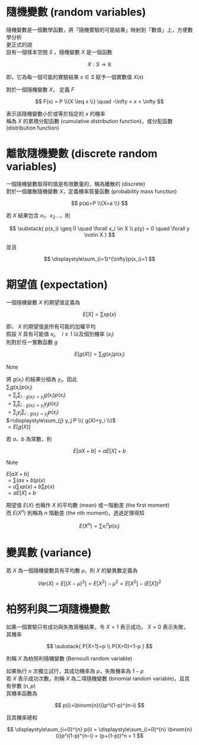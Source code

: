 # 隨機變數 (random variables)
隨機變數是一個數學函數，將「隨機實驗的可能結果」映射到「數值」上，方便數學分析  
更正式的說  
設有一個樣本空間 $S$ ，隨機變數 $X$ 是一個函數  

$$
X: S \to \mathbb{R}
$$

即，它為每一個可能的實驗結果 $s \in S$ 賦予一個實數值 $X(s)$

對於一個隨機變數 $X$， 定義 $F$

$$
F(x) = P \\{X \leq x \\} \quad -\infty < x < \infty
$$

表示該隨機變數小於或等於指定的 $x$ 的機率  
稱為 $X$ 的累積分配函數 (cumulative distribution function)，或分配函數 (distribution function)

# 離散隨機變數 (discrete random variables)
一個隨機變數取得的值是有限數量的，稱為離散的 (discrete)  
對於一個離散隨機變數 $X$，定義機率質量函數 (probability mass function)

$$
p(a)=P \\{X=a \\}
$$

若 $X$ 結果包含 $x_1、x_2 \dots$，則

$$
\substack{
p(x_i) \geq 0  \quad \forall x_i \in X \\
p(y) = 0 \quad \forall y \notin X
}
$$

並且

$$
\displaystyle\sum_{i=1}^{\infty}p(x_i)=1
$$

# 期望值 (expectation)
一個隨機變數 $X$ 的期望值定義為

$$
E[X]=\displaystyle\sum xp(x)
$$

即， $X$ 的期望值是所有可能的加權平均  
假設 $X$ 具有可能值 $x_i, \quad i \geq 1$ 以及個別機率 $(x_i)$  
則對於任一實數函數 $g$ 

$$
E[g(X)]=\displaystyle\sum_{i} g(x_i)p(x_i)
$$

> [!NOTE]
> 將 $g(x_i)$ 的結果分組為 $y_i$，因此     
> $\displaystyle\sum_{i} g(x_i)p(x_i)$  
> $=\displaystyle\sum_{j}\displaystyle\sum_{i:g(x_i)=y_j}g(x_i)p(x_i)$  
> $=\displaystyle\sum_{j}\displaystyle\sum_{i:g(x_i)=y_j}y_jp(x_i)$  
> $=\displaystyle\sum_{j} y_j\displaystyle\sum_{i:g(x_i)=y_j}p(x_i)$  
> $=\displaystyle\sum_{j} y_j P \\{ g(X)=y_i \\}$  
> $=E[g(X)]$  

若 $a、b$ 為常數，則

$$
E[aX+b]=aE[X]+b
$$

> [!NOTE]
> $E[aX+b]$  
> $=\displaystyle\sum(ax+b)p(x)$  
> $=a\displaystyle\sum xp(x) + b \displaystyle\sum p(x)$  
> $=aE[X]+b$  

期望值 $E(X)$ 也稱作 $X$ 的平均數 (mean) 或一階動差 (the first moment)  
而 $E(X^n)$ 則稱為 $n$ 階動差 (the nth moment)，透過定理得知

$$
E(X^n)=\displaystyle\sum x_i^np(x_i)
$$

# 變異數 (variance)
若 $X$ 為一個隨機變數具有平均數 $\mu$，則 $X$ 的變異數定義為

$$
Var(X) = E[(X-\mu)^2]=E[X^2]-{\mu}^2=E[X^2]-(E[X])^2
$$

# 柏努利與二項隨機變數
如果一個實驗只有成功與失敗兩種結果，令 $X=1$ 表示成功， $X=0$ 表示失敗，其機率

$$
\substack{
P{X=1}=p  \\
P{X=0}=1-p
}
$$

則稱 $X$ 為柏努利隨機變數 (Bernoulli random variable)  

如果執行 $n$ 次獨立試行，其成功機率為 $p$，失敗機率為 $1-p$  
若 $X$ 表示成功次數，則稱 $X$ 為二項隨機變數 (binomial random variable)，且具有參數 $(n,p)$  
其機率函數為  

$$
p(i)=\binom{n}{i}p^i(1-p)^{n-i}
$$

且其機率總和

$$
\displaystyle\sum_{i=0}^{n} p(i) = \displaystyle\sum_{i=0}^{n} \binom{n}{i}p^i(1-p)^{n-i} = (p+(1-p))^n = 1
$$


